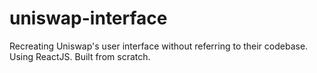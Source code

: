 # uniswap-interface
Recreating Uniswap's user interface without referring to their codebase. Using ReactJS. Built from scratch.
